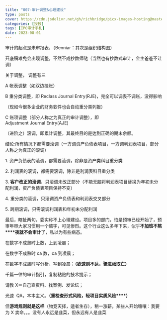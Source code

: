 ```yaml
---
title: "007-审计调整&心理建设"
type: posts
cover: https://cdn.jsdelivr.net/gh/richbridge/picx-images-hosting@master/thumbnail/投技.jpg
categories: [投技]
tags: [IPO审计手札]
date: 2023-08-01
---
```

审计的起点是未审报表，（Benniar：其次是组织结构图）

开底稿难免会出现调整，不然不成抄数师哒（当然也有抄数式审计，金主爸爸不让调）

关于调整， 调整有三

A 帐表调整（如双边挂账）

B 重分类调整，即 Reclass Journal Entry(RJE)，完全可以调表不调账，没得影响

（现如今很多企业的财务软件也会自动重分类列报）

C 账项调整（部分人称之为真正的审计调整），即 Adjustment Journal Entry(AJE)

（进阶之）滚调，即累计调整，其最终目的是达到正确的期末余额。

结论:所有情况下都需要滚调（一方调资产负债表项目，一方调利润表项目，部分人称之为真正的滚调）

1. 资产负债表的滚调，都需要滚调，除非是资产类科目重分类

2. 利润表的滚调，都需要滚调，除非是利润表科目重分类

3. **客户改正的滚调**，只滚调未改正部分（不能无脑将利润表项目替换为年初未分配利润，资产负债表项目保持不变）

4. 重分类的滚调，只滚调资产负债表和利润表交叉部分

5. 跨期滚调，只需滚调利润表和年初未分配利润

最后，瞎扯两句，委实称不上心理建设。项目多的部门，怕是预审已经开始了，预审年审大家习惯用一个熬字，可见惨烈。这个行业这么多年下来，似乎**不加班不熬****夜就不会审计**了，私以为有些病态。

在数字不成熟时上数，上到凌晨；

在数字不成熟时 ca 数，ca 到凌晨；

在数字不成熟时写分析，写到凌晨；**（****欲速则不达，骤进祗取亡****）**

千篇一律的审计指引，复制粘贴的技术提示；

请教 X＝自己查资料、找案例、发论坛；

光速  QA，本本主义。**（重检查形式风险，轻项目实质风险****）**

但**游戏规则就是这样**（物竞天择，适者生存），稍一涨薪，某些人开始嚷嚷：我要为 X 卖命。。。没有人永远是韭菜，但永远有人是韭菜